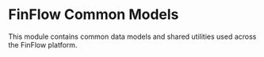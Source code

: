 # FinFlow Common Models

This module contains common data models and shared utilities used across the FinFlow platform.
